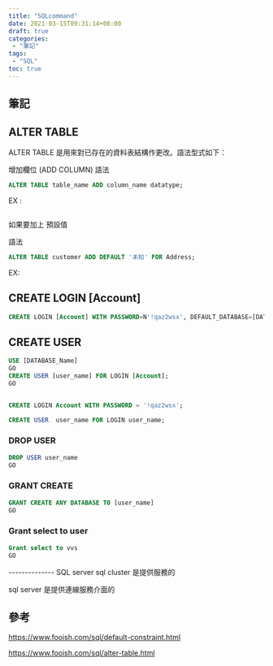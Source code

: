 ```yaml
---
title: "SQLcommand"
date: 2021-03-15T09:31:14+08:00
draft: true
categories:
 - "筆記"
tags:
 - "SQL"
toc: true
---
```


## 筆記
<!-- 簡介 -->
<!--more-->

## ALTER TABLE

ALTER TABLE 是用來對已存在的資料表結構作更改。語法型式如下：

增加欄位 (ADD COLUMN)
語法

```SQL
ALTER TABLE table_name ADD column_name datatype;
```

EX :

```
```

如果要加上 預設值

語法

```SQL
ALTER TABLE customer ADD DEFAULT '未知' FOR Address;
```

EX: 

## CREATE LOGIN [Account]

```sql
CREATE LOGIN [Account] WITH PASSWORD=N'!qaz2wsx', DEFAULT_DATABASE=[DATABASE_Name], DEFAULT_LANGUAGE=[Traditional Chinese], CHECK_EXPIRATION=OFF, CHECK_POLICY=OFF
```

## CREATE USER

```sql
USE [DATABASE_Name]
GO
CREATE USER [user_name] FOR LOGIN [Account];
GO


CREATE LOGIN Account WITH PASSWORD = '!qaz2wsx';  

CREATE USER  user_name FOR LOGIN user_name; 

```

### DROP USER 

```sql
DROP USER user_name
GO
```

### GRANT CREATE 

```sql
GRANT CREATE ANY DATABASE TO [user_name]
GO
```

### Grant select to user

```sql
Grant select to vvs
GO
```


-------------- SQL server 
sql cluster 是提供服務的

sql server 是提供連線服務介面的


## 參考

https://www.fooish.com/sql/default-constraint.html

https://www.fooish.com/sql/alter-table.html




